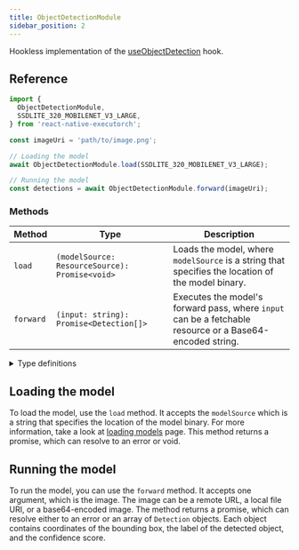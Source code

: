 ```yaml
---
title: ObjectDetectionModule
sidebar_position: 2
---
```


Hookless implementation of the [useObjectDetection](../computer-vision/useObjectDetection.mdx) hook.

## Reference

```typescript
import {
  ObjectDetectionModule,
  SSDLITE_320_MOBILENET_V3_LARGE,
} from 'react-native-executorch';

const imageUri = 'path/to/image.png';

// Loading the model
await ObjectDetectionModule.load(SSDLITE_320_MOBILENET_V3_LARGE);

// Running the model
const detections = await ObjectDetectionModule.forward(imageUri);
```

### Methods

| Method    | Type                                           | Description                                                                                              |
| --------- | ---------------------------------------------- | -------------------------------------------------------------------------------------------------------- |
| `load`    | `(modelSource: ResourceSource): Promise<void>` | Loads the model, where `modelSource` is a string that specifies the location of the model binary.        |
| `forward` | `(input: string): Promise<Detection[]>`        | Executes the model's forward pass, where `input` can be a fetchable resource or a Base64-encoded string. |

<details>
<summary>Type definitions</summary>

```typescript
type ResourceSource = string | number;

interface Bbox {
  x1: number;
  x2: number;
  y1: number;
  y2: number;
}

interface Detection {
  bbox: Bbox;
  label: keyof typeof CocoLabel;
  score: number;
}
```

</details>

## Loading the model

To load the model, use the `load` method. It accepts the `modelSource` which is a string that specifies the location of the model binary. For more information, take a look at [loading models](../fundamentals/loading-models.md) page. This method returns a promise, which can resolve to an error or void.

## Running the model

To run the model, you can use the `forward` method. It accepts one argument, which is the image. The image can be a remote URL, a local file URI, or a base64-encoded image. The method returns a promise, which can resolve either to an error or an array of `Detection` objects. Each object contains coordinates of the bounding box, the label of the detected object, and the confidence score.
